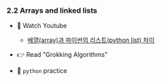 ### 2.2 Arrays and linked lists

- 🍒 Watch Youtube
    - [배열(array)과 파이썬의 리스트(python list) 차이](https://www.youtube.com/watch?v=tKeRUmlmvHk)


- 👉 Read "Grokking Algorithms"


- 🍊 `python` practice

```python
```